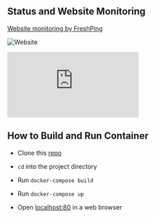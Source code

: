 ## Status and Website Monitoring

[Website monitoring by FreshPing](https://statuspage.freshping.io/63363-StanjdevSitesStatusACS3220) 

![Website](https://img.shields.io/website?url=http%3A%2F%2Freddit-clone.dev.stanjdev.me%2F)

![GitHub repo size](https://img.shields.io/github/repo-size/stanjdev/reddit.js)


## How to Build and Run Container

- Clone this [repo](https://github.com/stanjdev/reddit.js)

- `cd` into the project directory

- Run `docker-compose build`

- Run `docker-compose up` 

- Open [localhost:80](http://localhost:80) in a web browser

